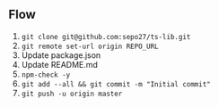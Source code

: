 ## Flow
1. `git clone git@github.com:sepo27/ts-lib.git`
1. `git remote set-url origin REPO_URL`
1. Update package.json
1. Update README.md
2. `npm-check -y`
3. `git add --all && git commit -m "Initial commit"`
4. `git push -u origin master`
